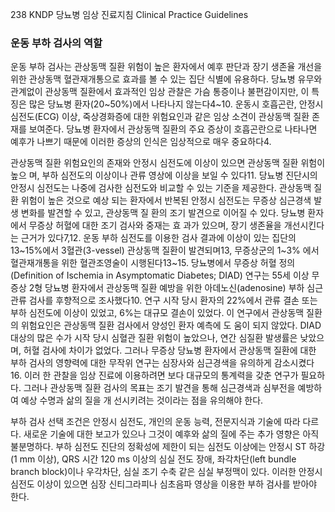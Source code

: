238
KNDP 당뇨병 임상 진료지침 Clinical Practice Guidelines

### 운동 부하 검사의 역할
운동 부하 검사는 관상동맥 질환 위험이 높은 환자에서 예후 판단과 장기 생존율 개선을 위한 관상동맥 혈관재개통으로 효과를 볼 수 있는 집단 식별에 유용하다. 당뇨병 유무와 관계없이 관상동맥 질환에서 효과적인 임상 관찰은 가슴 통증이나 불편감이지만, 이 특징은 많은 당뇨병 환자(20~50%)에서 나타나지 않는다4~10. 운동시 호흡곤란, 안정시 심전도(ECG) 이상, 죽상경화증에 대한 위험요인과 같은 임상 소견이 관상동맥 질환 존재를 보여준다. 당뇨병 환자에서 관상동맥 질환의 주요 증상이 호흡곤란으로 나타나면 예후가 나쁘기 때문에 이러한 증상의 인식은 임상적으로 매우 중요하다4.

관상동맥 질환 위험요인의 존재와 안정시 심전도에 이상이 있으면 관상동맥 질환 위험이 높으 며, 부하 심전도의 이상이나 관류 영상에 이상을 보일 수 있다11. 당뇨병 진단시의 안정시 심전도는 나중에 검사한 심전도와 비교할 수 있는 기준을 제공한다. 관상동맥 질환 위험이 높은 것으로 예상 되는 환자에서 반복된 안정시 심전도는 무증상 심근경색 발생 변화를 발견할 수 있고, 관상동맥 질 환의 조기 발견으로 이어질 수 있다. 당뇨병 환자에서 무증상 허혈에 대한 조기 검사와 중재는 효 과가 있으며, 장기 생존율을 개선시킨다는 근거가 있다7,12. 운동 부하 심전도를 이용한 검사 결과에 이상이 있는 집단의 13~15%에서 3혈관(3-vessel) 관상동맥 질환이 발견되며13, 무증상군의 1~3% 에서 혈관재개통을 위한 혈관조영술이 시행된다13~15. 당뇨병에서 무증상 허혈 정의(Definition of Ischemia in Asymptomatic Diabetes; DIAD) 연구는 55세 이상 무증상 2형 당뇨병 환자에서 관상동맥 질환 예방을 위한 아데노신(adenosine) 부하 심근 관류 검사를 후향적으로 조사했다10. 연구 시작 당시 환자의 22%에서 관류 결손 또는 부하 심전도에 이상이 있었고, 6%는 대규모 결손이 있었다. 이 연구에서 관상동맥 질환의 위험요인은 관상동맥 질환 검사에서 양성인 환자 예측에 도 움이 되지 않았다. DIAD 대상의 많은 수가 시작 당시 심혈관 질환 위험이 높았으나, 연간 심질환 발생률은 낮았으며, 허혈 검사에 차이가 없었다. 그러나 무증상 당뇨병 환자에서 관상동맥 질환에 대한 부하 검사의 영향력에 대한 무작위 연구는 심장사와 심근경색을 유의하게 감소시켰다16. 이러 한 관찰을 임상 진료에 이용하려면 보다 대규모의 통계력을 갖춘 연구가 필요하다. 그러나 관상동맥 질환 검사의 목표는 조기 발견을 통해 심근경색과 심부전을 예방하여 예상 수명과 삶의 질을 개 선시키려는 것이라는 점을 유의해야 한다.

부하 검사 선택 조건은 안정시 심전도, 개인의 운동 능력, 전문지식과 기술에 따라 다르다. 새로운 기술에 대한 보고가 있으나 그것이 예후와 삶의 질에 주는 추가 영향은 아직 불분명하다. 부하 심전도 진단의 정확성에 제한이 되는 심전도 이상에는 안정시 ST 하강(1 mm 이상), QRS 시간 120 ms 이상의 심실 전도 장애, 좌각차단(left bundle branch block)이나 우각차단, 심실 조기 수축 같은 심실 부정맥이 있다. 이러한 안정시 심전도 이상이 있으면 심장 신티그라피나 심초음파 영상을 이용한 부하 검사를 받아야 한다.